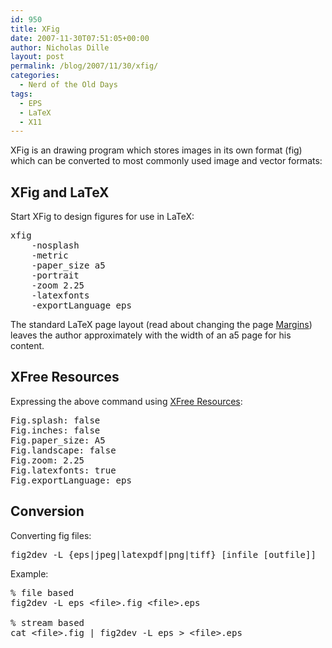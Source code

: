 ```yaml
---
id: 950
title: XFig
date: 2007-11-30T07:51:05+00:00
author: Nicholas Dille
layout: post
permalink: /blog/2007/11/30/xfig/
categories:
  - Nerd of the Old Days
tags:
  - EPS
  - LaTeX
  - X11
---
```

XFig is an drawing program which stores images in its own format (fig) which can be converted to most commonly used image and vector formats:

<!--more-->

## XFig and LaTeX

Start XFig to design figures for use in LaTeX:

<pre class="listing">xfig 
    -nosplash 
    -metric 
    -paper_size a5 
    -portrait 
    -zoom 2.25 
    -latexfonts 
    -exportLanguage eps</pre>

The standard LaTeX page layout (read about changing the page [Margins](/blog/2007/11/30/page-margins/ "Page Margins")) leaves the author approximately with the width of an a5 page for his content.

## XFree Resources

Expressing the above command using [XFree Resources](/blog/2003/09/21/xfree-resources/ "XFree Resources"):

<pre class="listing">Fig.splash: false
Fig.inches: false
Fig.paper_size: A5
Fig.landscape: false
Fig.zoom: 2.25
Fig.latexfonts: true
Fig.exportLanguage: eps</pre>

## Conversion

Converting fig files:

<pre class="listing">fig2dev -L {eps|jpeg|latexpdf|png|tiff} [infile [outfile]]</pre>

Example:

<pre class="listing">% file based
fig2dev -L eps &lt;file&gt;.fig &lt;file&gt;.eps

% stream based
cat &lt;file&gt;.fig | fig2dev -L eps &gt; &lt;file&gt;.eps</pre>
